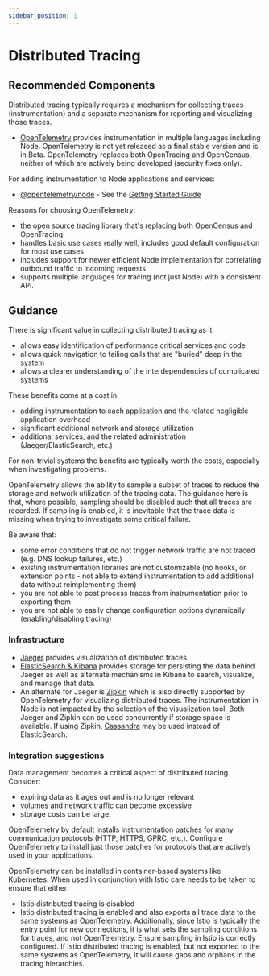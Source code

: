 ```yaml
---
sidebar_position: 1
---
```



# Distributed Tracing

## Recommended Components

Distributed tracing typically requires a mechanism for collecting traces (instrumentation)
and a separate mechanism for reporting and visualizing those traces.

* [OpenTelemetry](https://opentelemetry.io/) provides instrumentation in multiple languages
including Node. OpenTelemetry is not yet released as a final stable version and is in Beta.
OpenTelemetry replaces both OpenTracing and OpenCensus, neither of which are actively being
developed (security fixes only).

For adding instrumentation to Node applications and services:

* [@opentelemetry/node](https://www.npmjs.com/package/@opentelemetry/node) - See the
  [Getting Started Guide](https://github.com/open-telemetry/opentelemetry-js/blob/master/getting-started/README.md)

Reasons for choosing OpenTelemetry:
- the open source tracing library that's replacing both OpenCensus and OpenTracing
- handles basic use cases really well, includes good default configuration for most use cases
- includes support for newer efficient Node implementation for correlating outbound traffic 
  to incoming requests
- supports multiple languages for tracing (not just Node) with a consistent API.

## Guidance

There is significant value in collecting distributed tracing as it:

- allows easy identification of performance critical services and code
- allows quick navigation to failing calls that are "buried" deep in the system
- allows a clearer understanding of the interdependencies of complicated systems

These benefits come at a cost in:

- adding instrumentation to each application and the related negligible application overhead
- significant additional network and storage utilization
- additional services, and the related administration (Jaeger/ElasticSearch, etc.)

For non-trivial systems the benefits are typically worth the costs, especially when investigating
problems.

OpenTelemetry allows the ability to sample a subset of traces to reduce the storage and network
utilization of the tracing data. The guidance here is that, where possible, sampling should be disabled
such that all traces are recorded. If sampling is enabled, it is inevitable that the trace data is
missing when trying to investigate some critical failure.

Be aware that:
- some error conditions that do not trigger network traffic are not traced (e.g. DNS lookup
  failures, etc.)
- existing instrumentation libraries are not customizable (no hooks, or extension points -
  not able to extend instrumentation to add additional data without reimplementing them)
- you are not able to post process traces from instrumentation prior to exporting them
- you are not able to easily change configuration options dynamically (enabling/disabling tracing)

### Infrastructure

* [Jaeger](https://www.jaegertracing.io/) provides visualization of distributed traces.
* [ElasticSearch & Kibana](https://www.elastic.co/elastic-stack) provides storage for persisting
the data behind Jaeger as well as alternate mechanisms in Kibana to search, visualize, and manage
that data.
* An alternate for Jaeger is [Zipkin](https://zipkin.io/) which is also directly supported by
OpenTelemetry for visualizing distributed traces. The instrumentation in Node is not impacted
by the selection of the visualization tool. Both Jaeger and Zipkin can be used concurrently if
storage space is available. If using Zipkin, [Cassandra](https://cassandra.apache.org/) may be used
instead of ElasticSearch.

### Integration suggestions

Data management becomes a critical aspect of distributed tracing. Consider:
- expiring data as it ages out and is no longer relevant
- volumes and network traffic can become excessive
- storage costs can be large.

OpenTelemetry by default installs instrumentation patches for many communication protocols
(HTTP, HTTPS, GPRC, etc.). Configure OpenTelemetry to install just those patches for protocols that are
actively used in your applications.

OpenTelemetry can be installed in container-based systems like Kubernetes. When used in conjunction with
Istio care needs to be taken to ensure that either:

- Istio distributed tracing is disabled
- Istio distributed tracing is enabled and also exports all trace data to the same systems as OpenTelemetry.
  Additionally, since Istio is typically the entry point for new connections, it is what sets the
  sampling conditions for traces, and not OpenTelemetry. Ensure sampling in Istio is correctly configured.
  If Istio distributed tracing is enabled, but not exported to the same systems as OpenTelemetry, it
  will cause gaps and orphans in the tracing hierarchies.
